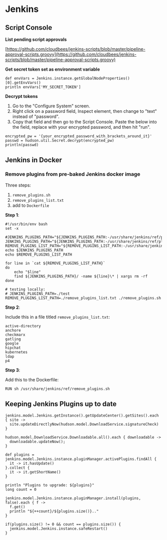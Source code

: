 # Jenkins

## Script Console <a id="script-console"></a>

**List pending script approvals**

[https://github.com/cloudbees/jenkins-scripts/blob/master/pipeline-approval-scripts.groovy](https://github.com/cloudbees/jenkins-scripts/blob/master/pipeline-approval-scripts.groovy)

**Get secret token set as environment variable**

```text
def envVars = Jenkins.instance.getGlobalNodeProperties()[0].getEnvVars() 
println envVars['MY_SECRET_TOKEN']
```

**Decrypt tokens**

1. Go to the "Configure System" screen.
2. Right click on a password field, Inspect element, then change to "text" instead of "password".
3. Copy that field and then go to the Script Console. Paste the below into the field, replace with your encrypted password, and then hit "run".

```text
encrypted_pw = '{your_encrypted_password_with_brackets_around_it}'
passwd = hudson.util.Secret.decrypt(encrypted_pw)
println(passwd)
```

## Jenkins in Docker <a id="jenkins-in-docker"></a>

### Remove plugins from pre-baked Jenkins docker image <a id="remove-plugins-from-pre-baked-jenkins-docker-image"></a>

Three steps:

1. `remove_plugins.sh`
2. `remove_plugins_list.txt`
3. add to `Dockerfile`

**Step 1**:

```text
#!/usr/bin/env bash
set -x

#JENKINS_PLUGINS_PATH="${JENKINS_PLUGINS_PATH:-/usr/share/jenkins/ref/plugins}"
JENKINS_PLUGINS_PATH="${JENKINS_PLUGINS_PATH:-/usr/share/jenkins/ref/plugins}"
REMOVE_PLUGINS_LIST_PATH="${REMOVE_PLUGINS_LIST_PATH:-/usr/share/jenkins/ref/remove_plugins_list.txt}"
echo $JENKINS_PLUGINS_PATH
echo $REMOVE_PLUGINS_LIST_PATH

for line in `cat ${REMOVE_PLUGINS_LIST_PATH}`
do
    echo "$line"
    find ${JENKINS_PLUGINS_PATH}/ -name ${line}\* | xargs rm -rf
done

# testing locally:
# JENKINS_PLUGINS_PATH=./test REMOVE_PLUGINS_LIST_PATH=./remove_plugins_list.txt ./remove_plugins.sh
```

**Step 2**:

Include this in a file titled `remove_plugins_list.txt`:

```text
active-directory
anchore
checkmarx
gatling
google
hipchat
kubernetes
ldap
p4
```

**Step 3**:

Add this to the Dockerfile:

```text
RUN sh /usr/share/jenkins/ref/remove_plugins.sh
```

## Keeping Jenkins Plugins up to date <a id="keeping-jenkins-plugins-up-to-date"></a>

```text
jenkins.model.Jenkins.getInstance().getUpdateCenter().getSites().each { site ->
  site.updateDirectlyNow(hudson.model.DownloadService.signatureCheck)
}

hudson.model.DownloadService.Downloadable.all().each { downloadable ->
  downloadable.updateNow();
}

def plugins = jenkins.model.Jenkins.instance.pluginManager.activePlugins.findAll {
  it -> it.hasUpdate()
}.collect {
  it -> it.getShortName()
}

println "Plugins to upgrade: ${plugins}"
long count = 0

jenkins.model.Jenkins.instance.pluginManager.install(plugins, false).each { f ->
  f.get()
  println "${++count}/${plugins.size()}.."
}

if(plugins.size() != 0 && count == plugins.size()) {
  jenkins.model.Jenkins.instance.safeRestart()
}
```

